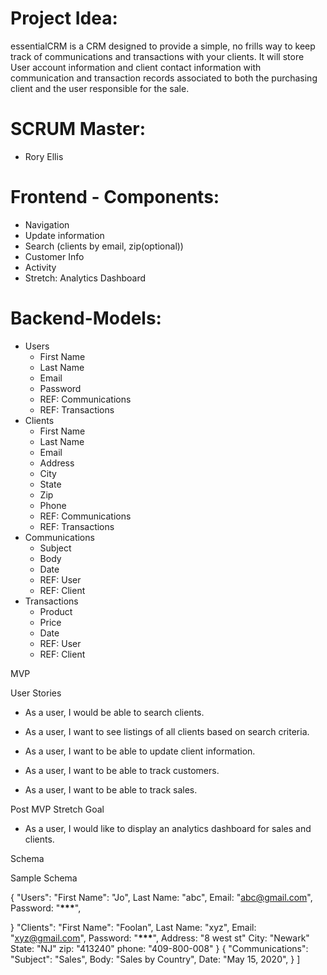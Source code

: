 # Project Idea:

essentialCRM is a CRM designed to provide a simple, no frills way to keep track of communications and transactions with your clients. It will store User account information and client contact information with communication and transaction records associated to both the purchasing client and the user responsible for the sale.

# SCRUM Master:

- Rory Ellis

# Frontend - Components:

- Navigation
- Update information
- Search (clients by email, zip(optional))
- Customer Info
- Activity
- Stretch: Analytics Dashboard

# Backend-Models:

- Users
  - First Name
  - Last Name
  - Email
  - Password
  - REF: Communications
  - REF: Transactions
- Clients
  - First Name
  - Last Name
  - Email
  - Address
  - City
  - State
  - Zip
  - Phone
  - REF: Communications
  - REF: Transactions
- Communications
  - Subject
  - Body
  - Date
  - REF: User
  - REF: Client
- Transactions
  - Product
  - Price
  - Date
  - REF: User
  - REF: Client

MVP

User Stories

- As a user, I would be able to search clients.

- As a user, I want to see listings of all clients based on search criteria.

- As a user, I want to be able to update client information.

- As a user, I want to be able to track customers.

- As a user, I want to be able to track sales.

Post MVP Stretch Goal

- As a user, I would like to display an analytics dashboard for sales and clients.

Schema

Sample Schema

{
"Users":
"First Name": "Jo",
Last Name: "abc",
Email: "abc@gmail.com",
Password: "**\*\*\***",

}
"Clients":
"First Name": "Foolan",
Last Name: "xyz",
Email: "xyz@gmail.com",
Password: "**\*\*\***",
Address: "8 west st"
City: "Newark"
State: "NJ"
zip: "413240"
phone: "409-800-008"
}
{
"Communications":
"Subject": "Sales",
Body: "Sales by Country",
Date: "May 15, 2020",
}
]
